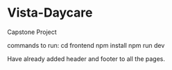 # Vista-Daycare
Capstone Project

commands to run:
 cd frontend
 npm install
 npm run dev

 Have already added header and footer to all the pages.


